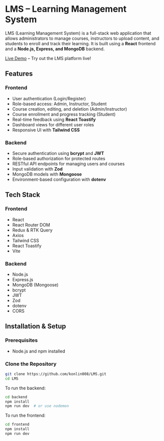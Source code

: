 # LMS – Learning Management System

LMS (Learning Management System) is a full-stack web application that allows administrators to manage courses, instructors to upload content, and students to enroll and track their learning. It is built using a **React** frontend and a **Node.js, Express, and MongoDB** backend.

[Live Demo]([https://lms-live.vercel.app/]) – Try out the LMS platform live!

## Features

### Frontend

- User authentication (Login/Register)
- Role-based access: Admin, Instructor, Student
- Course creation, editing, and deletion (Admin/Instructor)
- Course enrollment and progress tracking (Student)
- Real-time feedback using **React Toastify**
- Dashboard views for different user roles
- Responsive UI with **Tailwind CSS**

### Backend

- Secure authentication using **bcrypt** and **JWT**
- Role-based authorization for protected routes
- RESTful API endpoints for managing users and courses
- Input validation with **Zod**
- MongoDB models with **Mongoose**
- Environment-based configuration with **dotenv**

## Tech Stack

### Frontend

- React
- React Router DOM
- Redux & RTK Query
- Axios
- Tailwind CSS
- React Toastify
- Vite

### Backend

- Node.js
- Express.js
- MongoDB (Mongoose)
- bcrypt
- JWT
- Zod
- dotenv
- CORS

## Installation & Setup

### Prerequisites

- Node.js and npm installed

### Clone the Repository

```bash
git clone https://github.com/konlin008/LMS.git
cd LMS
```

To run the backend:

```bash
cd backend
npm install
npm run dev  # or use nodemon
```

To run the frontend:

```bash
cd frontend
npm install
npm run dev
```
